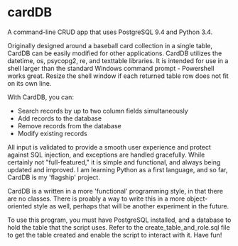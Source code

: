 # cardDB
A command-line CRUD app that uses PostgreSQL 9.4 and Python 3.4.

Originally designed around a baseball card collection in a single table, CardDB can be easily modified for other applications. CardDB utilizes the datetime, os, psycopg2, re, and texttable libraries. It is intended for use in a shell larger than the standard Windows command prompt - Powershell works great. Resize the shell window if each returned table row does not fit on its own line.

With CardDB, you can:

- Search records by up to two column fields simultaneously
- Add records to the database
- Remove records from the database
- Modify existing records

All input is validated to provide a smooth user experience and protect against SQL injection, and exceptions are handled gracefully. While certainly not "full-featured," it is simple and functional, and always being updated and improved. I am learning Python as a first language, and so far, CardDB is my 'flagship' project.

CardDB is a written in a more 'functional' programming style, in that there are no classes. There is proably a way to write this in a more object-oriented style as well, perhaps that will be another experiment in the future.

To use this program, you must have PostgreSQL installed, and a database to hold the table that the script uses. Refer to the create_table_and_role.sql file to get the table created and enable the script to interact with it. Have fun!
